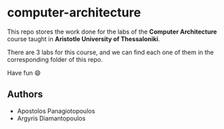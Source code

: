 # computer-architecture

This repo stores the work done for the labs of the **Computer Architecture** course taught in **Aristotle University of Thessaloniki**.

There are 3 labs for this course, and we can find each one of them in the corresponding folder of this repo.

Have fun :smile:

## Authors
- Apostolos Panagiotopoulos
- Argyris Diamantopoulos